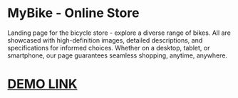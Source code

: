 # MyBike - Online Store

Landing page for the bicycle store - explore a diverse range of bikes. All are showcased with high-definition images, detailed descriptions, and specifications for informed choices. Whether on a desktop, tablet, or smartphone, our page guarantees seamless shopping, anytime, anywhere.

# [DEMO LINK](https://dianadiv.github.io/MyBike/)
